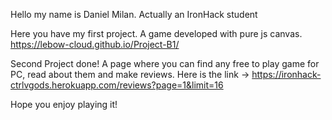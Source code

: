 Hello my name is Daniel Milan. Actually an IronHack student

Here you have my first project. A game developed with pure js canvas. https://lebow-cloud.github.io/Project-B1/

Second Project done! A page where you can find any free to play game for PC, read about them and make reviews. Here is the link -> https://ironhack-ctrlvgods.herokuapp.com/reviews?page=1&limit=16

Hope you enjoy playing it!
